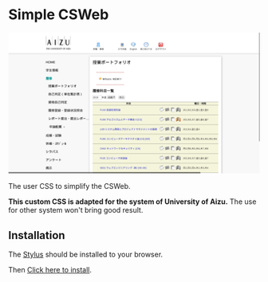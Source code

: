 # Simple CSWeb

![ScreenShot](./screenshot.png)

The user CSS to simplify the CSWeb.

**This custom CSS is adapted for the system of University of Aizu.** The use for other system won't bring good result.

## Installation

The [Stylus](https://csweb.u-aizu.ac.jp/campusweb/campusportal.do?page=main&tabId=rs) should be installed to your browser.

Then [Click here to install](https://github.com/acomagu/simple-csweb/raw/master/simple-csweb.user.css).
